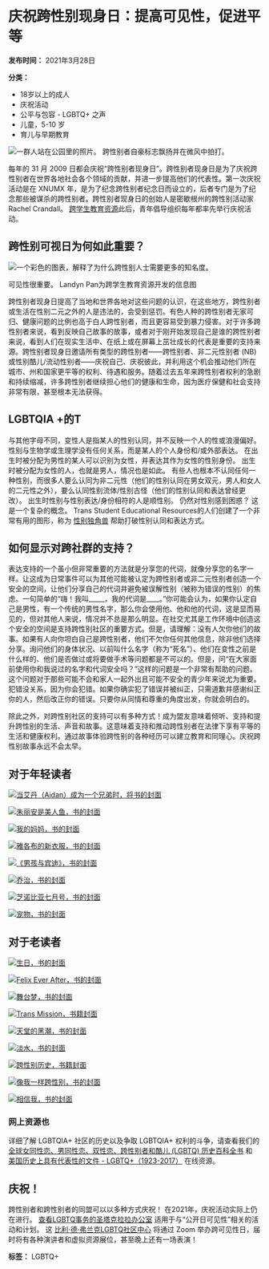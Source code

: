 # 庆祝跨性别现身日：提高可见性，促进平等

**发布时间：** 2021年3月28日

**分类：**

- 18岁以上的成人
- 庆祝活动
- 公平与包容 - LGBTQ+ 之声
- 儿童，5-10 岁
- 育儿与早期教育

![一群人站在公园里的照片。 跨性别者自豪标志飘扬并在微风中拍打。](https://d4804za1f1gw.cloudfront.net/wp-content/uploads/sites/142/2023/06/47964831427_1f6dc2699e_h_cropped2-min.jpg)

每年的 31 月 2009 日都会庆祝“跨性别者现身日”。跨性别者现身日是为了庆祝跨性别者在世界各地社会各个领域的贡献，并进一步提高他们的代表性。第一次庆祝活动是在 XNUMX 年，是为了纪念跨性别者纪念日而设立的，后者专门是为了纪念那些被谋杀的跨性别者。跨性别者现身日的创始人是密歇根州的跨性别活动家 Rachel Crandall。 [跨学生教育资源](https://transstudent.org/tdov/)此后，青年倡导组织每年都率先举行庆祝活动。

## 跨性别可视日为何如此重要？

![一个彩色的图表，解释了为什么跨性别人士需要更多的知名度。](https://d4804za1f1gw.cloudfront.net/wp-content/uploads/sites/142/2023/06/transvis-210x300.jpg)

可见性很重要。 Landyn Pan为跨学生教育资源开发的信息图

跨性别者现身日提高了当地和世界各地对这些问题的认识，在这些地方，跨性别者或生活在性别二元之外的人是违法的，会受到惩罚。有色人种的跨性别者无家可归、健康问题的比例也高于白人跨性别者，而且更容易受到暴力侵害。对于许多跨性别者来说，看到反映自己故事的故事，或者对于刚开始发现自己是谁的跨性别者来说，看到人们在现实生活中、在纸上或在屏幕上茁壮成长的代表是重要的支持来源。跨性别者现身日邀请所有类型的跨性别者——跨性别者、非二元性别者 (NB) 或性别酷儿/流动性别者——庆祝自己、庆祝彼此，并利用这个机会推动他们所在城市、州和国家更平等的权利、待遇和服务。随着过去五年来跨性别者权利的急剧和持续缩减，许多跨性别者继续担心他们的健康和生命，因为医疗保健和社会支持非常有限，甚至根本无法获得。

## LGBTQIA +的T

与其他字母不同，变性人是指某人的性别认同，并不反映一个人的性或浪漫偏好。 性别与生物学或生理学没有任何关系，而是某人的个人身份和/或外部表达。 在出生时被分配为男性的某人可以识别为女性，并表达其作为女性的性别身份。 出生时被分配为女性的人，也就是男人，情况也是如此。 有些人也根本不认同任何一种性别，而很多人要么认同为非二元性（他们的性别认同在男女双元，男人和女人的二元性之外），要么认同性别流体/性别古怪（他们的性别认同和表达曾经更改）。 出生时性别与性别表达/身份相符的人是顺性别。 仍然对性别感到困惑？ 这是一个复杂的概念。 Trans Student Educational Resources的人们创建了一个非常有用的图形，称为 [性别独角兽](https://transstudent.org/gender/) 帮助打破性别认同和表达方式。

## 如何显示对跨社群的支持？

表达支持的一个虽小但非常重要的方法就是分享您的代词，就像分享您的名字一样。让这成为日常事件可以为其他可能被认定为跨性别者或非二元性别者创造一个安全的空间，让他们分享自己的代词并避免被误解性别（被称为错误的性别）的焦虑。一句简单的“嗨！我叫\_\_\_\_\_，我的代词是\_\_\_\_。”你可能会认为，如果你认定自己是男性，有一个传统的男性名字，那么你会使用他、他和他的代词，这是显而易见的，但对其他人来说，情况并不总是那么明显。在社交尤其是工作环境中创造这个安全的空间是支持跨性别社区的重要方式。但是，请理解：没有人欠你他们的故事。如果有人向你坦白自己是跨性别者，他们不欠你任何其他信息，除非他们选择分享。询问他们的身体状况、以前叫什么名字（称为“死名”）、他们在变性之前是什么样的、他们是否做过或将要做手术等问题都是不可以的。但是，问“在大家面前使用你和我说过的名字和代词安全吗？”这样的问题是一个非常有帮助的问题。这个问题对于那些可能不会和家人一起外出且可能不安全的青少年来说尤为重要。犯错没关系，因为你会犯错。如果你确实犯了错误并被纠正，只需道歉并感谢纠正你的人，然后改正你的错误。只要你从同情和尊重的角度出发，你就会明白的。

除此之外，对跨性别社区的支持可以有多种方式！成为盟友意味着倾听、支持和提升跨性别的生活、声音和故事。这意味着支持和推动跨性别者在法律下享有平等的生活和健康权利。通过故事体验跨性别的各种经历可以建立教育和同理心。庆祝跨性别故事永远不会太早。

## 对于年轻读者

[![当艾丹（Aidan）成为一个兄弟时，将书的封面](https://contentcafe2.btol.com/ContentCafe/Jacket.aspx?UserID=ContentCafeClient&Password=Client&Return=T&Type=S&Value=9781620148372)](https://sjpl.bibliocommons.com/item/show/5880478156)

[![朱丽安是美人鱼，书的封面](https://contentcafe2.btol.com/ContentCafe/Jacket.aspx?UserID=ContentCafeClient&Password=Client&Return=T&Type=S&Value=9780763690458)](https://sjpl.bibliocommons.com/item/show/5818426156)

[![我的妈妈，书的封面](https://contentcafe2.btol.com/ContentCafe/Jacket.aspx?UserID=ContentCafeClient&Password=Client&Return=T&Type=S&Value=9781433830440)](https://sjpl.bibliocommons.com/item/show/6027521156)

[![雅各布的新衣服，书的封面](https://contentcafe2.btol.com/ContentCafe/Jacket.aspx?UserID=ContentCafeClient&Password=Client&Return=T&Type=S&Value=9780807563731)](https://sjpl.bibliocommons.com/item/show/5802666156)

[![《男孩与宾迪》，书的封面](https://contentcafe2.btol.com/ContentCafe/Jacket.aspx?UserID=ContentCafeClient&Password=Client&Return=T&Type=S&Value=9781551526683)](https://sjpl.bibliocommons.com/item/show/5852640156)

[![乔治，书的封面](https://contentcafe2.btol.com/ContentCafe/Jacket.aspx?UserID=ContentCafeClient&Password=Client&Return=T&Type=S&Value=9780545812573)](https://sjpl.bibliocommons.com/item/show/5628187156)

[![芝诺比亚七月号，书的封面](https://contentcafe2.btol.com/ContentCafe/Jacket.aspx?UserID=ContentCafeClient&Password=Client&Return=T&Type=S&Value=9780451479402)](https://sjpl.bibliocommons.com/item/show/5873309156)

[![宠物，书的封面](https://contentcafe2.btol.com/ContentCafe/Jacket.aspx?UserID=ContentCafeClient&Password=Client&Return=T&Type=S&Value=9780593175446)](https://sjpl.bibliocommons.com/item/show/6135990156)

## 对于老读者

[![生日，书的封面](https://contentcafe2.btol.com/ContentCafe/Jacket.aspx?UserID=ContentCafeClient&Password=Client&Return=T&Type=S&Value=9781250129833)](https://sjpl.bibliocommons.com/item/show/5880786156)

[![Felix Ever After，书的封面](https://contentcafe2.btol.com/ContentCafe/Jacket.aspx?UserID=ContentCafeClient&Password=Client&Return=T&Type=S&Value=9780062820266)](https://sjpl.bibliocommons.com/item/show/6135976156)

[![舞台梦，书的封面](https://contentcafe2.btol.com/ContentCafe/Jacket.aspx?UserID=ContentCafeClient&Password=Client&Return=T&Type=S&Value=9781541572843)](https://sjpl.bibliocommons.com/item/show/5896561156)

[![Trans Mission，书籍封面](https://contentcafe2.btol.com/ContentCafe/Jacket.aspx?UserID=ContentCafeClient&Password=Client&Return=T&Type=S&Value=9780316490320)](https://sjpl.bibliocommons.com/item/show/6027323156)

[![天堂的黑潮，书的封面](https://contentcafe2.btol.com/ContentCafe/Jacket.aspx?UserID=ContentCafeClient&Password=Client&Return=T&Type=S&Value=9780765395412)](https://sjpl.bibliocommons.com/item/show/5810594156)

[![淡水，书的封面](https://contentcafe2.btol.com/ContentCafe/Jacket.aspx?UserID=ContentCafeClient&Password=Client&Return=T&Type=S&Value=9780802127358)](https://sjpl.bibliocommons.com/item/show/5800048156)

[![跨性别历史，书籍封面](https://contentcafe2.btol.com/ContentCafe/Jacket.aspx?UserID=ContentCafeClient&Password=Client&Return=T&Type=S&Value=9781580052245)](https://sjpl.bibliocommons.com/item/show/3828501156)

[![像我一样跨性别，书的封面](https://contentcafe2.btol.com/ContentCafe/Jacket.aspx?UserID=ContentCafeClient&Password=Client&Return=T&Type=S&Value=9781580058001)](https://sjpl.bibliocommons.com/item/show/5822416156)

[![相信我，书的封面](https://contentcafe2.btol.com/ContentCafe/Jacket.aspx?UserID=ContentCafeClient&Password=Client&Return=T&Type=S&Value=9780399175831)](https://sjpl.bibliocommons.com/item/show/5674251156)

### 网上资源也

详细了解 LGBTQIA+ 社区的历史以及争取 LGBTQIA+ 权利的斗争，请查看我们的 [全球女同性恋、男同性恋、双性恋、跨性别者和酷儿 (LGBTQ) 历史百科全书](https://0-go-gale-com.catalog.sjlibrary.org/ps/i.do?p=GVRL&u=sjpllib&id=GALE%7C9FFF&v=2.1&it=etoc) 和 [美国历史上具有代表性的文件 - LGBTQ+（1923-2017）](https://0-link.galegroup.com.catalog.sjlibrary.org/apps/pub/9781682178959/GVRL?u=sjpllib&sid=cma) 在线资源。 

## 庆祝！

跨性别者和跨性别者的同盟可以以多种方式庆祝！ 在2021年，庆祝活动实际上仍在进行。 [查看LGBTQ事务的圣塔克拉拉办公室](https://desj.sccgov.org/lgbtq) 适用于与“公开日可见性”相关的活动和计划。 这 [比利·德·弗兰克LGBTQ社区中心](https://www.defrankcenter.org/) 将通过 Zoom 举办跨可见性日，届时将有各种演讲者和虚拟资源展位，甚至晚上还有一场表演！

**标签：** LGBTQ+
